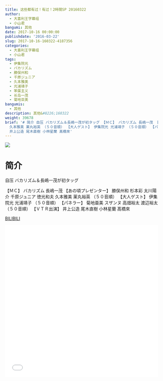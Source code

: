 ```yaml
---
title: 这些都有过！有过！2時間SP 20160322
author:
  - 大喜利王字幕组
  - 小山君
bangumi: 其他
date: 2017-10-16 00:00:00
publishdate: '2016-03-22'
slug: 2017-10-16-160322-4187356
categories:
  - 大喜利王字幕组
  - 小山君
tags:
  - 伊集院光
  - バカリズム
  - 勝俣州和
  - 千原ジュニア
  - 久本雅美
  - 光浦靖子
  - 笨蛋主义
  - 长岛一茂
  - 菊地亚美
bangumis:
  - 其他
description: 其他&#8226;160322
weight: 39678
brief: '# 简介 自压 バカリズム＆長嶋一茂が初タッグ 【ＭＣ】 バカリズム 長嶋一茂 【あの頃プレゼンター】 勝俣州和 杉本彩 太川陽介 千原ジュニア 徳光和夫
  久本雅美 薬丸裕英 （５０音順） 【大人ゲスト】 伊集院光 光浦靖子 （５０音順） 【パネラー】 菊地亜美 スザンヌ 高畑裕太 渡辺裕太 （５０音順） 【ＶＴＲ出演】
  井上公造 尾木直樹 小林星蘭 髙橋來'
---
```


![](https://i.imgur.com/24elw1k.png)

# 简介  
自压 バカリズム＆長嶋一茂が初タッグ


【ＭＣ】 バカリズム 長嶋一茂 【あの頃プレゼンター】 勝俣州和 杉本彩 太川陽介 千原ジュニア 徳光和夫 久本雅美 薬丸裕英 （５０音順） 【大人ゲスト】 伊集院光 光浦靖子 （５０音順） 【パネラー】 菊地亜美 スザンヌ 高畑裕太 渡辺裕太 （５０音順） 【ＶＴＲ出演】 井上公造 尾木直樹 小林星蘭 髙橋來

  [BILIBILI](https://www.bilibili.com/video/av4187356/)


<div class="vcontainer">  <iframe class='video' src="//www.bilibili.com/blackboard/player.html?aid=4187356" width="100%" height="500" frameborder="0" allowfullscreen="allowfullscreen"></iframe></div>
